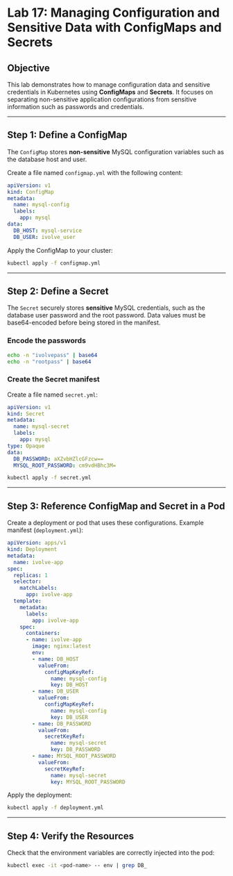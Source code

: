 # Lab 17: Managing Configuration and Sensitive Data with ConfigMaps and Secrets

## Objective

This lab demonstrates how to manage configuration data and sensitive credentials in Kubernetes using **ConfigMaps** and **Secrets**.
It focuses on separating non-sensitive application configurations from sensitive information such as passwords and credentials.

---


## Step 1: Define a ConfigMap

The `ConfigMap` stores **non-sensitive** MySQL configuration variables such as the database host and user.

Create a file named `configmap.yml` with the following content:

```yaml
apiVersion: v1
kind: ConfigMap
metadata:
  name: mysql-config
  labels:
    app: mysql
data:
  DB_HOST: mysql-service
  DB_USER: ivolve_user
```

Apply the ConfigMap to your cluster:

```bash
kubectl apply -f configmap.yml
```

---

## Step 2: Define a Secret

The `Secret` securely stores **sensitive** MySQL credentials, such as the database user password and the root password.
Data values must be base64-encoded before being stored in the manifest.

### Encode the passwords

```bash
echo -n "ivolvepass" | base64
echo -n "rootpass" | base64
```

### Create the Secret manifest

Create a file named `secret.yml`:

```yaml
apiVersion: v1
kind: Secret
metadata:
  name: mysql-secret
  labels:
    app: mysql
type: Opaque
data:
  DB_PASSWORD: aXZvbHZlcGFzcw==
  MYSQL_ROOT_PASSWORD: cm9vdHBhc3M=
```


```bash
kubectl apply -f secret.yml
```

---

## Step 3: Reference ConfigMap and Secret in a Pod

Create a deployment or pod that uses these configurations.
Example manifest (`deployment.yml`):

```yaml
apiVersion: apps/v1
kind: Deployment
metadata:
  name: ivolve-app
spec:
  replicas: 1
  selector:
    matchLabels:
      app: ivolve-app
  template:
    metadata:
      labels:
        app: ivolve-app
    spec:
      containers:
      - name: ivolve-app
        image: nginx:latest
        env:
        - name: DB_HOST
          valueFrom:
            configMapKeyRef:
              name: mysql-config
              key: DB_HOST
        - name: DB_USER
          valueFrom:
            configMapKeyRef:
              name: mysql-config
              key: DB_USER
        - name: DB_PASSWORD
          valueFrom:
            secretKeyRef:
              name: mysql-secret
              key: DB_PASSWORD
        - name: MYSQL_ROOT_PASSWORD
          valueFrom:
            secretKeyRef:
              name: mysql-secret
              key: MYSQL_ROOT_PASSWORD
```

Apply the deployment:

```bash
kubectl apply -f deployment.yml
```

---

## Step 4: Verify the Resources

Check that the environment variables are correctly injected into the pod:

```bash
kubectl exec -it <pod-name> -- env | grep DB_
```
